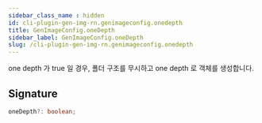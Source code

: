 ```yaml
---
sidebar_class_name : hidden
id: cli-plugin-gen-img-rn.genimageconfig.onedepth
title: GenImageConfig.oneDepth
sidebar_label: GenImageConfig.oneDepth
slug: /cli-plugin-gen-img-rn.genimageconfig.onedepth
---
```






one depth 가 true 일 경우, 폴더 구조를 무시하고 one depth 로 객체를 생성합니다.

## Signature

```typescript
oneDepth?: boolean;
```
